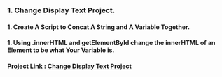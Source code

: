 ### 1. Change Display Text Project.

#### 1. Create A Script to Concat A String and A Variable Together.
#### 1. Using .innerHTML and getElementById change the innerHTML of an Element to be what Your Variable is.

#### Project Link : [Change Display Text Project](https://codepen.io/javascriptstudent/pen/KKzxYYB?editors=1010) 
